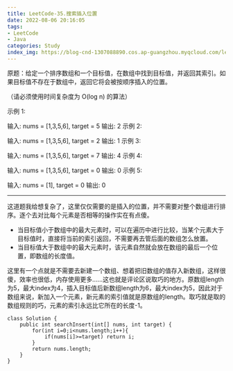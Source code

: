 ```yaml
---
title: LeetCode-35.搜索插入位置
date: 2022-08-06 20:16:05
tags: 
- LeetCode
- Java
categories: Study
index_img: https://blog-cnd-1307088890.cos.ap-guangzhou.myqcloud.com/leetcode.png
---
```


<!-- more -->

原题：给定一个排序数组和一个目标值，在数组中找到目标值，并返回其索引。如果目标值不存在于数组中，返回它将会被按顺序插入的位置。

（请必须使用时间复杂度为 O(log n) 的算法）

 

示例 1:

输入: nums = [1,3,5,6], target = 5
输出: 2
示例 2:

输入: nums = [1,3,5,6], target = 2
输出: 1
示例 3:

输入: nums = [1,3,5,6], target = 7
输出: 4
示例 4:

输入: nums = [1,3,5,6], target = 0
输出: 0
示例 5:

输入: nums = [1], target = 0
输出: 0

------

 

这道题我给想复杂了，这里仅仅需要的是插入的位置，并不需要对整个数组进行排序。逐个去对比每个元素是否相等的操作实在有点傻。

- 当目标值小于数组中的最大元素时，可以在遍历中进行比较，当某个元素大于目标值时，直接将当前的索引返回，不需要再去管后面的数组怎么放置。
- 当目标值大于数组中的最大元素时，该元素自然就会放在数组的最后一个位置，即数组的长度值。

这里有一个点就是不需要去新建一个数组、想着把旧数组的值存入新数组，这样很傻，效率也很低，内存使用更多……这也就是评论区说取巧的地方。原数组length为5，最大index为4，插入目标值后新数组length为6，最大index为5，因此对于数组来说，新加入一个元素，新元素的索引值就是原数组的length。取巧就是取的数组规则的巧，元素的索引永远比它所在的长度-1。

```
class Solution {
    public int searchInsert(int[] nums, int target) {
        for(int i=0;i<nums.length;i++){
            if(nums[i]>=target) return i;
        }
        return nums.length;
    }
}
```

 
